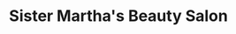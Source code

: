 ---
title: "Sister Martha's Beauty Salon"
url: /accra/sister-marthas-beauty-salon/
shop: Kosmetik
---